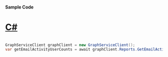 #### Sample Code
# [C#](#tab/Csharp)

```C#

GraphServiceClient graphClient = new GraphServiceClient();
var getEmailActivityUserCounts = await graphClient.Reports.GetEmailActivityUserCounts.Request().GetAsync();

```